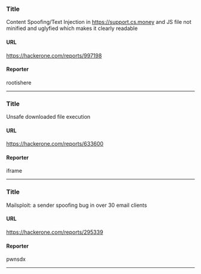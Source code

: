 ### Title
Content Spoofing/Text Injection in https://support.cs.money and JS file not minified and uglyfied which makes it clearly readable 
#### URL 
https://hackerone.com/reports/997198
#### Reporter 
rootishere

---


### Title
Unsafe downloaded file execution
#### URL 
https://hackerone.com/reports/633600
#### Reporter 
iframe

---


### Title
Mailsploit: a sender spoofing bug in over 30 email clients
#### URL 
https://hackerone.com/reports/295339
#### Reporter 
pwnsdx

---


